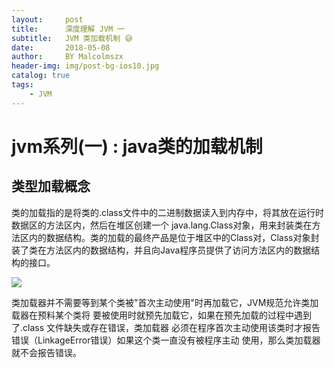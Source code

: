 ```yaml
---
layout:     post
title:      深度理解 JVM 一
subtitle:   JVM 类加载机制 😅
date:       2018-05-08
author:     BY Malcolmszx
header-img: img/post-bg-ios10.jpg
catalog: true
tags:
    - JVM
---
```


# jvm系列(一) : java类的加载机制

## 类型加载概念

类的加载指的是将类的.class文件中的二进制数据读入到内存中，将其放在运行时数据区的方法区内，然后在堆区创建一个 java.lang.Class对象，用来封装类在方法区内的数据结构。类的加载的最终产品是位于堆区中的Class对，Class对象封装了类在方法区内的数据结构，并且向Java程序员提供了访问方法区内的数据结构的接口。

![](https://mmbiz.qpic.cn/mmbiz_png/PgqYrEEtEnokxXiapDdvntH8PGwa0zGXMqaq9p1LDCF7iadMBibd685uYCy8u0yhb5dmlvLRwgzNueNdSdWdvEwww/0?wx_fmt=png)

类加载器并不需要等到某个类被"首次主动使用"时再加载它，JVM规范允许类加载器在预料某个类将
要被使用时就预先加载它，如果在预先加载的过程中遇到了.class 文件缺失或存在错误，类加载器
必须在程序首次主动使用该类时才报告错误（LinkageError错误）如果这个类一直没有被程序主动
使用，那么类加载器就不会报告错误。
